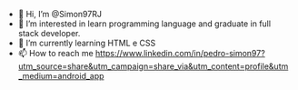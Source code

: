 - 👋 Hi, I’m @Simon97RJ
- 👀 I’m interested in learn programming language and graduate in full stack developer.
- 🌱 I’m currently learning HTML e CSS
- 📫 How to reach me https://www.linkedin.com/in/pedro-simon97?utm_source=share&utm_campaign=share_via&utm_content=profile&utm_medium=android_app

<!---
Simon97RJ/Simon97RJ is a ✨ special ✨ repository because its `README.md` (this file) appears on your GitHub profile.
You can click the Preview link to take a look at your changes.
--->

